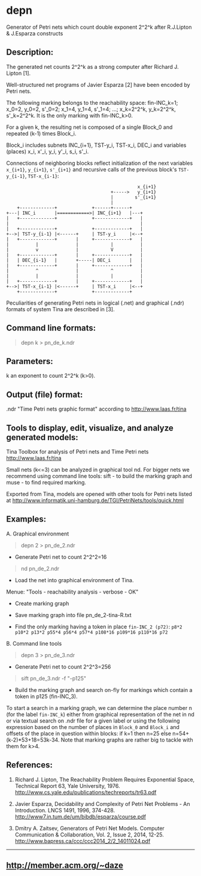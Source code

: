 # depn

Generator of Petri nets which count double exponent 2^2^k after R.J.Lipton & J.Esparza constructs


Description:
------------

The generated net counts 2^2^k as a strong computer after Richard J. Lipton [1]. 

Well-structured net programs of Javier Esparza [2] have been encoded by Petri nets.

The following marking belongs to the reachability space: fin-INC_k=1; x_0=2, y_0=2, s'_0=2; x_1=4, y_1=4, s'_1=4; ...; x_k=2^2^k, y_k=2^2^k, s'_k=2^2^k. It is the only marking with fin-INC_k>0.

For a given k, the resulting net is composed of a single Block_0 and repeated (k-1) times Block_i. 

Block_i includes subnets INC_{i+1}, TST-y_i, TST-x_i, DEC_i and variables (places) x_i, x'_i, y_i, y'_i, s_i, s'_i.

Connections of neighboring blocks reflect initialization of the next variables ```x_{i+1}```, ```y_{i+1}```, ```s'_{i+1}``` and recursive calls of the previous block's ```TST-y_{i-1}```, ```TST-x_{i-1}```:

```
                                                 x_{i+1}
                                       +----->   y_{i+1}
                                       |        s'_{i+1} 
                                       |
    +-------------+             +------+------+
+---| INC_i       |============>| INC_{i+1}   |---+
|   +-------------+             +-------------+   |
|                                                 |
|   +-------------+             +-------------+   |
+-->| TST-y_{i-1} |<------+     | TST-y_i     |<--+
|   +-------------+       |     +-------------+   |
|          |              |            |          |
|          v              |            V          |
|   +-------------+       |     +-------------+   |
|   | DEC_{i-1}   |       +-----| DEC_i       |   |
|   +-------------+       |     +-------------+   |
|          ^              |            ^          |
|          |              |            |          |
|   +-------------+       |     +-------------+   |
+-->| TST-x_{i-1} |<------+     | TST-x_i     |<--+
    +-------------+             +-------------+
```

Peculiarities of generating Petri nets in logical (.net) and graphical (.ndr) formats of system Tina are described in [3].


Command line formats:
--------------------

>depn k > pn_de_k.ndr


Parameters:
-----------

k   an exponent to count 2^2^k (k>0).


Output (file) format:
---------------------

.ndr  "Time Petri nets graphic format" according to http://www.laas.fr/tina


Tools to display, edit, visualize, and analyze generated models:
----------------------------------------------------------------

Tina Toolbox for analysis of Petri nets and Time Petri nets http://www.laas.fr/tina

Small nets (k<=3) can be analyzed in graphical tool nd. For bigger nets we recommend using command line tools: sift - to build the marking graph and muse - to find required marking.

Exported from Tina, models are opened with other tools for Petri nets listed at http://www.informatik.uni-hamburg.de/TGI/PetriNets/tools/quick.html


Examples:
---------

A. Graphical environment

>depn 2 > pn_de_2.ndr

- Generate Petri net to count 2^2^2=16

>nd pn_de_2.ndr

- Load the net into graphical environment of Tina. 

Menue: "Tools - reachability analysis - verbose - OK"

- Create marking graph

- Save marking graph into file pn_de_2-tina-R.txt

- Find the only marking having a token in place ```fin-INC_2 (p72)```: ```p8*2 p10*2 p13*2 p55*4 p56*4 p57*4 p108*16 p109*16 p110*16 p72```


B. Command line tools

>depn 3 > pn_de_3.ndr

- Generate Petri net to count 2^2^3=256

>sift pn_de_3.ndr -f "-p125"

- Build the marking graph and search on-fly for markings which contain a token in p125 (fin-INC_3).

To start a search in a marking graph, we can determine the place number n (for the label ```fin-INC_k```) either from graphical representation of the net in nd or via textual search on .ndr file for a given label or using the following expression based on the number of places in ```Block_0``` and ```Block_i``` and offsets of the place in question within blocks: if k=1 then n=25 else n=54+(k-2)*53+18=53k-34. Note that marking graphs are rather big to tackle with them for k>4.

References:
-----------

1. Richard J. Lipton, The Reachability Problem Requires Exponential Space, Technical Report 63, Yale University, 1976. http://www.cs.yale.edu/publications/techreports/tr63.pdf

2. Javier Esparza, Decidability and Complexity of Petri Net Problems - An Introduction. LNCS 1491, 1996, 374-428. http://www7.in.tum.de/um/bibdb/esparza/course.pdf  

3. Dmitry A. Zaitsev, Generators of Petri Net Models. Computer Communication & Collaboration, Vol. 2, Issue 2, 2014, 12-25. http://www.bapress.ca/ccc/ccc2014_2/2_14011024.pdf


---------------------------
http://member.acm.org/~daze
---------------------------

